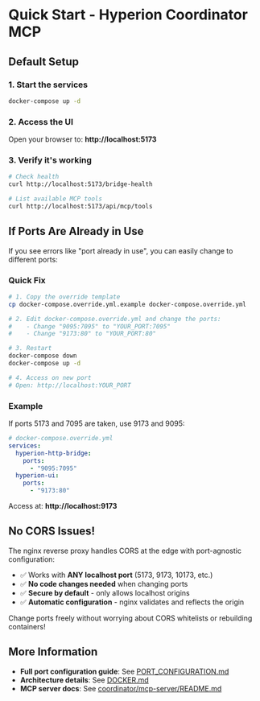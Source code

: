 # Quick Start - Hyperion Coordinator MCP

## Default Setup

### 1. Start the services
```bash
docker-compose up -d
```

### 2. Access the UI
Open your browser to: **http://localhost:5173**

### 3. Verify it's working
```bash
# Check health
curl http://localhost:5173/bridge-health

# List available MCP tools
curl http://localhost:5173/api/mcp/tools
```

## If Ports Are Already in Use

If you see errors like "port already in use", you can easily change to different ports:

### Quick Fix
```bash
# 1. Copy the override template
cp docker-compose.override.yml.example docker-compose.override.yml

# 2. Edit docker-compose.override.yml and change the ports:
#    - Change "9095:7095" to "YOUR_PORT:7095"
#    - Change "9173:80" to "YOUR_PORT:80"

# 3. Restart
docker-compose down
docker-compose up -d

# 4. Access on new port
# Open: http://localhost:YOUR_PORT
```

### Example
If ports 5173 and 7095 are taken, use 9173 and 9095:
```yaml
# docker-compose.override.yml
services:
  hyperion-http-bridge:
    ports:
      - "9095:7095"
  hyperion-ui:
    ports:
      - "9173:80"
```

Access at: **http://localhost:9173**

## No CORS Issues!

The nginx reverse proxy handles CORS at the edge with port-agnostic configuration:
- ✅ Works with **ANY localhost port** (5173, 9173, 10173, etc.)
- ✅ **No code changes needed** when changing ports
- ✅ **Secure by default** - only allows localhost origins
- ✅ **Automatic configuration** - nginx validates and reflects the origin

Change ports freely without worrying about CORS whitelists or rebuilding containers!

## More Information

- **Full port configuration guide**: See [PORT_CONFIGURATION.md](PORT_CONFIGURATION.md)
- **Architecture details**: See [DOCKER.md](DOCKER.md)
- **MCP server docs**: See [coordinator/mcp-server/README.md](coordinator/mcp-server/README.md)

